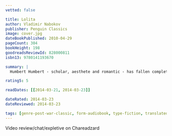 ```yaml
---
vetted: false

title: Lolita
author: Vladimir Nabokov
publisher: Penguin Classics
image: cover.jpg
dateBookPublished: 2010-04-29
pageCount: 304
bookHeight: 198
goodreadsReviewId: 828000811
isbn13: 9780141193670

summary: |
  Humbert Humbert - scholar, aesthete and romantic - has fallen completely and utterly in love with Lolita Haze, his landlady's gum-snapping, silky skinned twelve-year-old daughter. Reluctantly agreeing to marry Mrs Haze just to be close to Lolita, Humbert suffers greatly in the pursuit of romance; but when Lo herself starts looking for attention elsewhere, he will carry her off on a desperate cross-country misadventure, all in the name of Love. Hilarious, flamboyant, heart-breaking and full of ingenious word play, Lolita is an immaculate, unforgettable masterpiece of obsession, delusion and lust.

rating5: 5

readDates: [[2014-03-21, 2014-03-23]]

dateRated: 2014-03-23
dateReviewed: 2014-03-23

tags: [genre-post-war-classic, form-audiobook, type-fiction, translated]
---
```


Video review/chat/expletive on Chareadzard
